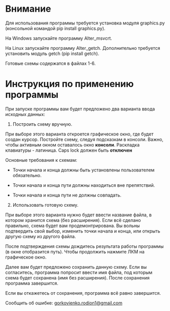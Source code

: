# Внимание
Для использования программы требуется установка модуля graphics.py (консольной командой pip install graphics.py).

На Windows запускайте программу Alter_msvcrt.

На Linux запускайте программу Alter_getch. Дополнительно требуется установить модуль getch (pip install getch).

Готовые схемы содержатся в файлах 1-6.

# Инструкция по применению программы
При запуске программы вам будет предложено два варианта ввода исходных данных:

1) Построить схему вручную.

При выборе этого варианта откроется графическое окно, где будет создан курсор. Постройте схему, следуя подсказкам в консоли. Важно, чтобы активным окном оставалось окно **консоли**. Раскладка клавиатуры - латиница. Caps lock должен быть **отключен**

Основные требования к схемам:

* Точки начала и конца должны быть установлены пользователем обязательно.
  
* Точки начала и конца пути должны находиться вне препятствий.
  
* Точки начала и конца пути не должны совпадать.
  
2) Использовать готовую схему.

При выборе этого варианта нужно будет ввести название файла, в котором хранится схема (без расширения).
Если всё сделано правильно, схема будет вам продемонтрирована. Вы вольны подтвердить свой выбор, изменить точки начала и конца, или открыть другую схему из другого файла.

После подтверждения схемы дождитесь результата работы программы (в окне отобразится путь). Чтобы продолжить нажмите ЛКМ на графическое окно.

Далее вам будет предложено сохранить данную схему. Если вы согласитесь, программа попросит ввести имя файла, под которым схема будет сохранена (имя без расширения). После сохранения программа завершится.

Если вы откажетесь от сохранения, программа всё равно завершится.

Сообщить об ошибке:
gorkovienko.rodion1@gmail.com
